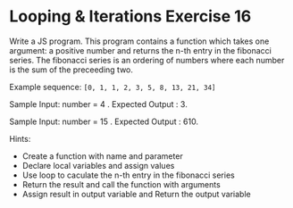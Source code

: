 # Looping & Iterations Exercise 16

Write a JS program. This program contains a function which takes one argument:
 a positive number and returns the n-th entry in the fibonacci series.
 The fibonacci series is an ordering of numbers where each number is the
  sum of the preceeding two.

Example sequence: `[0, 1, 1, 2, 3, 5, 8, 13, 21, 34]`

Sample Input: number = 4 . Expected Output : 3.

Sample Input: number = 15 . Expected Output : 610.

Hints:

- Create a function with name and parameter
- Declare local variables and assign values
- Use loop to caculate the n-th entry in the fibonacci series
- Return the result and call the function with arguments
- Assign result in output variable and Return the output variable
